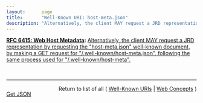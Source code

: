 ```yaml
---
layout:      page
title:       "Well-Known URI: host-meta.json"
description: "Alternatively, the client MAY request a JRD representation by requesting the \"host-meta.json\" well-known document, by making a GET request for \"/.well-known/host-meta.json\", following the same process used for \"/.well-known/host-meta\"."
---
```


**[RFC 6415: Web Host Metadata](/specs/IETF/RFC/6415 "This specification describes a method for locating host metadata as well as information about individual resources controlled by the host."):** [Alternatively, the client MAY request a JRD representation by requesting the "host-meta.json" well-known document, by making a GET request for "/.well-known/host-meta.json", following the same process used for "/.well-known/host-meta".](http://tools.ietf.org/html/rfc6415#section-2 "Read documentation for Well-Known URI &#34;host-meta.json&#34;")

<br/>
<hr/>

<p style="float : left"><a href="host-meta.json.json" title="Get JSON representing this particular Web Concept">Get JSON</a></p>
<p style="text-align: right">Return to list of all ( <a href="../well-known-uris">Well-Known URIs</a> | <a href="../">Web Concepts</a> )</p>
